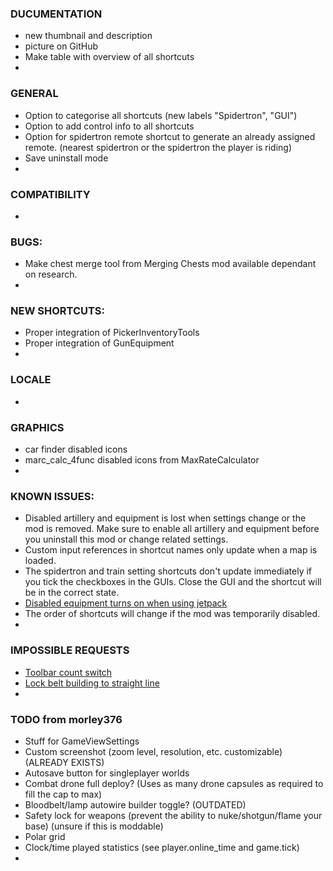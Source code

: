 ### DUCUMENTATION
* new thumbnail and description
* picture on GitHub
* Make table with overview of all shortcuts
*

### GENERAL
* Option to categorise all shortcuts (new labels "Spidertron", "GUI")
* Option to add control info to all shortcuts
* Option for spidertron remote shortcut to generate an already assigned remote. (nearest spidertron or the spidertron the player is riding)
* Save uninstall mode
*

### COMPATIBILITY
*

### BUGS:
* Make chest merge tool from Merging Chests mod available dependant on research.
*

### NEW SHORTCUTS:
* Proper integration of PickerInventoryTools
* Proper integration of GunEquipment
*

### LOCALE
*

### GRAPHICS
* car finder disabled icons
* marc_calc_4func disabled icons from MaxRateCalculator
*

### KNOWN ISSUES:
* Disabled artillery and equipment is lost when settings change or the mod is removed. Make sure to enable all artillery and equipment before you uninstall this mod or change related settings.
* Custom input references in shortcut names only update when a map is loaded.
* The spidertron and train setting shortcuts don't update immediately if you tick the checkboxes in the GUIs. Close the GUI and the shortcut will be in the correct state.
* [Disabled equipment turns on when using jetpack](https://mods.factorio.com/mod/Shortcuts-ick/discussion/5fde6b8e5658c168553b8220)
* The order of shortcuts will change if the mod was temporarily disabled.
*

### IMPOSSIBLE REQUESTS
* [Toolbar count switch](https://mods.factorio.com/mod/Shortcuts-ick/discussion/5f6fa911bbbb9ad3f31bb719)
* [Lock belt building to straight line](https://mods.factorio.com/mod/Shortcuts-ick/discussion/5fd2fb88bc7a3c4cb79a737e)
*

### TODO from morley376
* Stuff for GameViewSettings
* Custom screenshot (zoom level, resolution, etc. customizable) (ALREADY EXISTS)
* Autosave button for singleplayer worlds
* Combat drone full deploy? (Uses as many drone capsules as required to fill the cap to max)
* Bloodbelt/lamp autowire builder toggle? (OUTDATED)
* Safety lock for weapons (prevent the ability to nuke/shotgun/flame your base) (unsure if this is moddable)
* Polar grid
* Clock/time played statistics (see player.online_time and game.tick)
*
